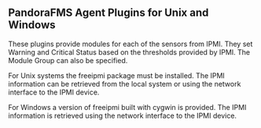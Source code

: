 PandoraFMS Agent Plugins for Unix and Windows
---------------------------------------------

These plugins provide modules for each of the sensors from IPMI.  They set
Warning and Critical Status based on the thresholds provided by IPMI.  The
Module Group can also be specified.

For Unix systems the freeipmi package must be installed.  The IPMI information
can be retrieved from the local system or using the network interface to the
IPMI device.

For Windows a version of freeipmi built with cygwin is provided.  The IPMI
information is retrieved using the network interface to the IPMI device.
